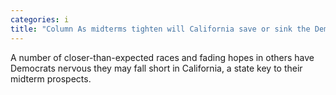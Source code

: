 ```yaml
---
categories: i
title: "Column As midterms tighten will California save or sink the Democrats"
---
```

A number of closer-than-expected races and fading hopes in others have Democrats nervous they may fall short in California, a state key to their midterm prospects.
